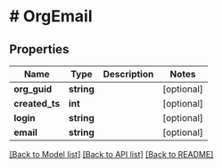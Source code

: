 # # OrgEmail

## Properties

Name | Type | Description | Notes
------------ | ------------- | ------------- | -------------
**org_guid** | **string** |  | [optional]
**created_ts** | **int** |  | [optional]
**login** | **string** |  | [optional]
**email** | **string** |  | [optional]

[[Back to Model list]](../../README.md#models) [[Back to API list]](../../README.md#endpoints) [[Back to README]](../../README.md)
